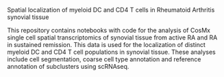 Spatial localization of myeloid DC and CD4 T cells in Rheumatoid Arthritis synovial tissue

This repository contains notebooks with code for the analysis of CosMx single cell spatial transcriptomics of synovial tissue from active RA and RA in sustained remission. This data is used for the localization of distinct myeloid DC and CD4 T cell populations in synovial tissue. These analyses include cell segmentation, coarse cell type annotation and reference annotation of subclusters using scRNAseq. 
